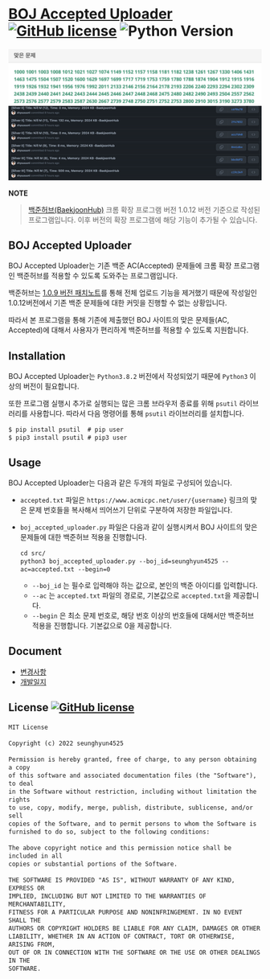 # [BOJ Accepted Uploader](src폴더) [![GitHub license](https://img.shields.io/badge/license-MIT-blue.svg)](https://github.com/facebook/react/blob/main/LICENSE) ![Python Version](https://img.shields.io/badge/Python-3.8.2-orange)

<center>
<img src="images/ac.png" width="600"/>
<img src="images/thumbnail.gif" width="600"/>
</center>  

**NOTE**
> [백준허브(BaekjoonHub)](https://chrome.google.com/webstore/detail/백준허브baekjoonhub/ccammcjdkpgjmcpijpahlehmapgmphmk?hl=ko) 크롬 확장 프로그램 버전 1.0.12 버전 기준으로 작성된 프로그램입니다. 이후 버전의 확장 프로그램에 해당 기능이 추가될 수 있습니다.

## BOJ Accepted Uploader

BOJ Accepted Uploader는 기존 백준 AC(Accepted) 문제들에 크롬 확장 프로그램인 백준허브를 적용할 수 있도록 도와주는 프로그램입니다.

백준허브는 [1.0.9 버전 패치노트](https://github.com/BaekjoonHub/BaekjoonHub/blob/v.1.1.1/Patch_Notes/1.0.9.md)를 통해 전체 업로드 기능을 제거했기 때문에 작성일인 1.0.12버전에서 기존 백준 문제들에 대한 커밋을 진행할 수 없는 상황입니다.

따라서 본 프로그램을 통해 기존에 제출했던 BOJ 사이트의 맞은 문제들(AC, Accepted)에 대해서 사용자가 편리하게 백준허브를 적용할 수 있도록 지원합니다.


## Installation

BOJ Accepted Uploader는 ```Python3.8.2``` 버전에서 작성되었기 때문에 ```Python3``` 이상의 버전이 필요합니다.

또한 프로그램 실행시 추가로 실행되는 많은 크롬 브라우저 종료를 위해 ```psutil``` 라이브러리를 사용합니다. 따라서 다음 명령어를 통해 ```psutil``` 라이브러리를 설치합니다.

```shell
$ pip install psutil  # pip user
$ pip3 install psutil # pip3 user
```

## Usage

BOJ Accepted Uploader는 다음과 같은 두개의 파일로 구성되어 있습니다.

* ```accepted.txt``` 파일은 ```https://www.acmicpc.net/user/{username}``` 링크의 맞은 문제 번호들을 복사해서 띄어쓰기 단위로 구분하여 저장한 파일입니다.

* ```boj_accepted_uploader.py``` 파일은 다음과 같이 실행시켜서 BOJ 사이트의 맞은 문제들에 대한 백준허브 적용을 진행합니다.

    ```shell
    cd src/
    python3 boj_accepted_uploader.py --boj_id=seunghyun4525 --ac=accepted.txt --begin=0
    ```
    * ```--boj_id``` 는 필수로 입력해야 하는 값으로, 본인의 백준 아이디를 입력합니다.
    * ```--ac``` 는 ```accepted.txt``` 파일의 경로로, 기본값으로 ```accepted.txt```을 제공합니다.
    * ```--begin``` 은 최소 문제 번호로, 해당 번호 이상의 번호들에 대해서만 백준허브 적용을 진행합니다. 기본값으로 0을 제공합니다.
  

## Document

* [변경사항](docs/CHANGES.md)
* [개발일지](docs/DEVNOTE.md)


## License [![GitHub license](https://img.shields.io/badge/license-MIT-blue.svg)](https://github.com/facebook/react/blob/main/LICENSE)

```
MIT License

Copyright (c) 2022 seunghyun4525

Permission is hereby granted, free of charge, to any person obtaining a copy
of this software and associated documentation files (the "Software"), to deal
in the Software without restriction, including without limitation the rights
to use, copy, modify, merge, publish, distribute, sublicense, and/or sell
copies of the Software, and to permit persons to whom the Software is
furnished to do so, subject to the following conditions:

The above copyright notice and this permission notice shall be included in all
copies or substantial portions of the Software.

THE SOFTWARE IS PROVIDED "AS IS", WITHOUT WARRANTY OF ANY KIND, EXPRESS OR
IMPLIED, INCLUDING BUT NOT LIMITED TO THE WARRANTIES OF MERCHANTABILITY,
FITNESS FOR A PARTICULAR PURPOSE AND NONINFRINGEMENT. IN NO EVENT SHALL THE
AUTHORS OR COPYRIGHT HOLDERS BE LIABLE FOR ANY CLAIM, DAMAGES OR OTHER
LIABILITY, WHETHER IN AN ACTION OF CONTRACT, TORT OR OTHERWISE, ARISING FROM,
OUT OF OR IN CONNECTION WITH THE SOFTWARE OR THE USE OR OTHER DEALINGS IN THE
SOFTWARE.
```
